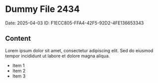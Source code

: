 # Dummy File 2434

Date: 2025-04-03
ID: F1ECC805-FFA4-42F5-92D2-4FE136653343

## Content

Lorem ipsum dolor sit amet, consectetur adipiscing elit.
Sed do eiusmod tempor incididunt ut labore et dolore magna aliqua.

* Item 1
* Item 2
* Item 3
